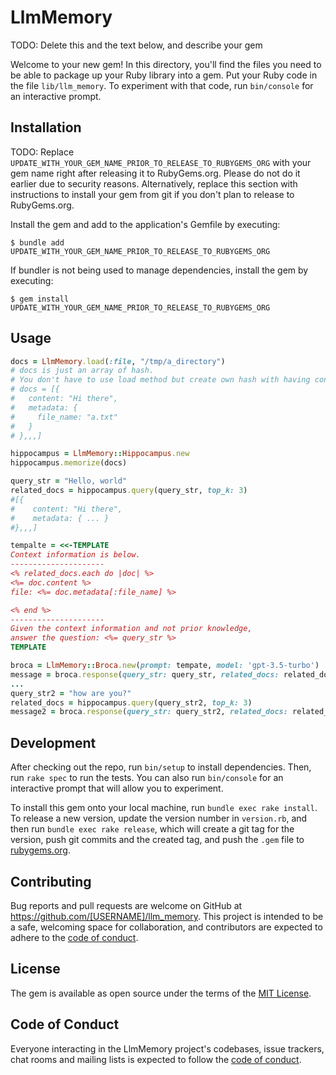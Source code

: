 # LlmMemory

TODO: Delete this and the text below, and describe your gem

Welcome to your new gem! In this directory, you'll find the files you need to be able to package up your Ruby library into a gem. Put your Ruby code in the file `lib/llm_memory`. To experiment with that code, run `bin/console` for an interactive prompt.

## Installation

TODO: Replace `UPDATE_WITH_YOUR_GEM_NAME_PRIOR_TO_RELEASE_TO_RUBYGEMS_ORG` with your gem name right after releasing it to RubyGems.org. Please do not do it earlier due to security reasons. Alternatively, replace this section with instructions to install your gem from git if you don't plan to release to RubyGems.org.

Install the gem and add to the application's Gemfile by executing:

    $ bundle add UPDATE_WITH_YOUR_GEM_NAME_PRIOR_TO_RELEASE_TO_RUBYGEMS_ORG

If bundler is not being used to manage dependencies, install the gem by executing:

    $ gem install UPDATE_WITH_YOUR_GEM_NAME_PRIOR_TO_RELEASE_TO_RUBYGEMS_ORG

## Usage

```ruby
docs = LlmMemory.load(:file, "/tmp/a_directory")
# docs is just an array of hash.
# You don't have to use load method but create own hash with having content and metadata(optional)
# docs = [{
#   content: "Hi there",
#   metadata: {
#     file_name: "a.txt"
#   }
# },,,]

hippocampus = LlmMemory::Hippocampus.new
hippocampus.memorize(docs)

query_str = "Hello, world"
related_docs = hippocampus.query(query_str, top_k: 3)
#[{
#    content: "Hi there",
#    metadata: { ... }
#},,,]

tempalte = <<-TEMPLATE
Context information is below.
---------------------
<% related_docs.each do |doc| %>
<%= doc.content %>
file: <%= doc.metadata[:file_name] %>

<% end %>
---------------------
Given the context information and not prior knowledge,
answer the question: <%= query_str %>
TEMPLATE

broca = LlmMemory::Broca.new(prompt: tempate, model: 'gpt-3.5-turbo')
message = broca.response(query_str: query_str, related_docs: related_docs)
...
query_str2 = "how are you?"
related_docs = hippocampus.query(query_str2, top_k: 3)
message2 = broca.response(query_str: query_str2, related_docs: related_docs)
```

## Development

After checking out the repo, run `bin/setup` to install dependencies. Then, run `rake spec` to run the tests. You can also run `bin/console` for an interactive prompt that will allow you to experiment.

To install this gem onto your local machine, run `bundle exec rake install`. To release a new version, update the version number in `version.rb`, and then run `bundle exec rake release`, which will create a git tag for the version, push git commits and the created tag, and push the `.gem` file to [rubygems.org](https://rubygems.org).

## Contributing

Bug reports and pull requests are welcome on GitHub at https://github.com/[USERNAME]/llm_memory. This project is intended to be a safe, welcoming space for collaboration, and contributors are expected to adhere to the [code of conduct](https://github.com/[USERNAME]/llm_memory/blob/master/CODE_OF_CONDUCT.md).

## License

The gem is available as open source under the terms of the [MIT License](https://opensource.org/licenses/MIT).

## Code of Conduct

Everyone interacting in the LlmMemory project's codebases, issue trackers, chat rooms and mailing lists is expected to follow the [code of conduct](https://github.com/[USERNAME]/llm_memory/blob/master/CODE_OF_CONDUCT.md).
